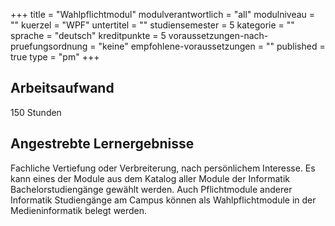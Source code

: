 +++
title = "Wahlpflichtmodul"
modulverantwortlich = "all"
modulniveau = ""
kuerzel = "WPF"
untertitel = ""
studiensemester = 5
kategorie = ""
sprache = "deutsch"
kreditpunkte = 5
voraussetzungen-nach-pruefungsordnung = "keine"
empfohlene-voraussetzungen = ""
published = true
type = "pm"
+++

## Arbeitsaufwand
150 Stunden

## Angestrebte Lernergebnisse
Fachliche Vertiefung oder Verbreiterung, nach persönlichem Interesse. Es kann eines der Module aus dem Katalog aller Module der Informatik Bachelorstudiengänge gewählt werden. Auch Pflichtmodule anderer Informatik Studiengänge am Campus können als Wahlpflichtmodule in der Medieninformatik belegt werden.
